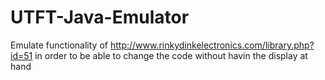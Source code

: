 # UTFT-Java-Emulator
Emulate functionality of http://www.rinkydinkelectronics.com/library.php?id=51 in order to be able to change the code without havin the display at hand
